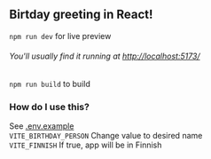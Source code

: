 ## Birtday greeting in React!

`npm run dev` for live preview</br>
###### You'll usually find it running at [http://localhost:5173/]()
`npm run build` to build

### How do I use this?
See [.env.example](./.env.example)<br>
`VITE_BIRTHDAY_PERSON` Change value to desired name<br>
`VITE_FINNISH` If true, app will be in Finnish
